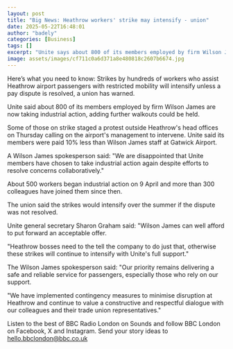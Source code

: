 ```yaml
---
layout: post
title: "Big News: Heathrow workers' strike may intensify - union"
date: 2025-05-22T16:48:01
author: "badely"
categories: [Business]
tags: []
excerpt: "Unite says about 800 of its members employed by firm Wilson James are now taking industrial action."
image: assets/images/cf711c0a6d371a8e480818c2607b6674.jpg
---
```


Here’s what you need to know: Strikes by hundreds of workers who assist Heathrow airport passengers with restricted mobility will intensify unless a pay dispute is resolved, a union has warned.

Unite said about 800 of its members employed by firm Wilson James are now taking industrial action, adding further walkouts could be held.

Some of those on strike staged a protest outside Heathrow's head offices on Thursday calling on the airport's management to intervene. Unite said its members were paid 10% less than Wilson James staff at Gatwick Airport.

A Wilson James spokesperson said: "We are disappointed that Unite members have chosen to take industrial action again despite efforts to resolve concerns collaboratively."

About 500 workers began industrial action on 9 April and more than 300 colleagues have joined them since then.

The union said the strikes would intensify over the summer if the dispute was not resolved.

Unite general secretary Sharon Graham said: "Wilson James can well afford to put forward an acceptable offer.

"Heathrow bosses need to the tell the company to do just that, otherwise these strikes will continue to intensify with Unite's full support."

The Wilson James spokesperson said: "Our priority remains delivering a safe and reliable service for passengers, especially those who rely on our support.

"We have implemented contingency measures to minimise disruption at Heathrow and continue to value a constructive and respectful dialogue with our colleagues and their trade union representatives."

Listen to the best of BBC Radio London on Sounds and follow BBC London on Facebook, X and Instagram. Send your story ideas to hello.bbclondon@bbc.co.uk


